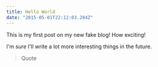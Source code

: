 ```yaml
---
title: Hello World
date: "2015-05-01T22:12:03.284Z"
---
```


This is my first post on my new fake blog! How exciting!

I'm *sure* I'll write a lot more interesting things in the future.

> Quote
